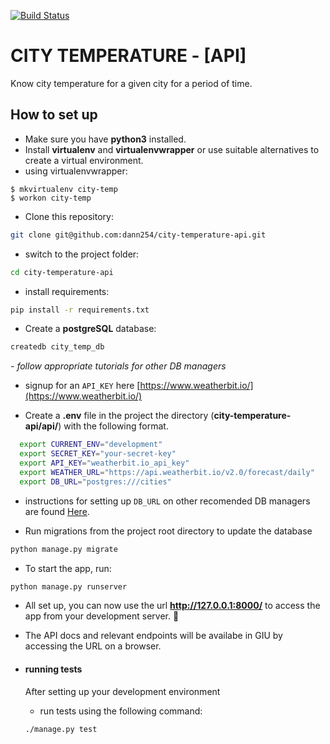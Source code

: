 
[![Build Status](https://travis-ci.com/dann254/city-temperature-api.svg?branch=master)](https://travis-ci.com/dann254/city-temperature-api)

# CITY TEMPERATURE - [API]

Know city temperature for a given city for a period of time.

## How to set up
- Make sure you have **python3** installed.
- Install **virtualenv** and **virtualenvwrapper** or use suitable alternatives to create a virtual environment.
 - using virtualenvwrapper:
```
$ mkvirtualenv city-temp
$ workon city-temp
```
- Clone this repository:
```bash
git clone git@github.com:dann254/city-temperature-api.git
```
- switch to the project folder:
```bash
cd city-temperature-api
```
- install requirements:
```bash
pip install -r requirements.txt
```
- Create a **postgreSQL** database:
```bash
createdb city_temp_db
```
 *- follow appropriate tutorials for other DB managers*

- signup for an `API_KEY` here [https://www.weatherbit.io/](https://www.weatherbit.io/)

- Create a **.env** file in the project the directory (**city-temperature-api/api/**) with the following format.
```bash
  export CURRENT_ENV="development"
  export SECRET_KEY="your-secret-key"
  export API_KEY="weatherbit.io_api_key"
  export WEATHER_URL="https://api.weatherbit.io/v2.0/forecast/daily"
  export DB_URL="postgres:///cities"
```
- instructions for setting up `DB_URL` on other recomended DB managers are found [Here](https://github.com/jacobian/dj-database-url#url-schema).

- Run migrations from the project root directory to update the database
```bash
python manage.py migrate
```

- To start the app, run:
```bash
python manage.py runserver
```
- All set up, you can now use the url  **http://127.0.0.1:8000/** to access the app from your development server. 🤗

- The API docs and relevant endpoints will be availabe in GIU by accessing the URL on a browser.


- #### running tests
  After setting up your development environment
  - run tests using the following command:
  ```bash
  ./manage.py test
  ```
